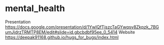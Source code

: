 # mental_health
Presentation https://docs.google.com/presentation/d/1YwIQfTjszcTaGYwqsy8Zkpzk_7BGumJjdrzTRMTP8EM/edit#slide=id.gbcbdbf95ee_0_5414
Website https://deepak91168.github.io/hugs_for_bugs/index.html
